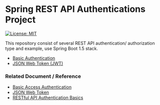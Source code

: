 # Spring REST API Authentications Project

[![License: MIT](https://img.shields.io/badge/License-MIT-blue.svg)](/LICENSE)

This repository consist of several REST API authentication/ authorization type and example, use Spring Boot 1.5 stack.

- [Basic Authentication](/)
- [JSON Web Token (JWT)](/)

### Related Document / Reference

- [Basic Access Authentication](https://en.wikipedia.org/wiki/Basic_access_authentication)
- [JSON Web Token](https://en.wikipedia.org/wiki/JSON_Web_Token)
- [RESTful API Authentication Basics](https://blog.restcase.com/restful-api-authentication-basics/)